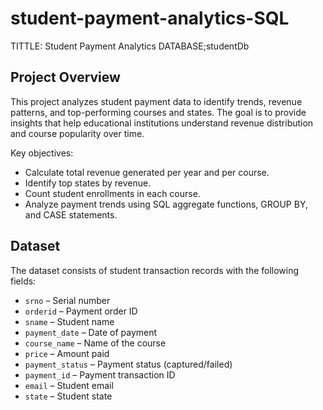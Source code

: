 # student-payment-analytics-SQL


TITTLE: Student Payment Analytics
DATABASE;studentDb

## Project Overview
This project analyzes student payment data to identify trends, revenue patterns, and top-performing courses and states. 
The goal is to provide insights that help educational institutions understand revenue distribution and course popularity over time.

Key objectives:
- Calculate total revenue generated per year and per course.
- Identify top states by revenue.
- Count student enrollments in each course.
- Analyze payment trends using SQL aggregate functions, GROUP BY, and CASE statements.

## Dataset
The dataset consists of student transaction records with the following fields:  
- `srno` – Serial number  
- `orderid` – Payment order ID  
- `sname` – Student name  
- `payment_date` – Date of payment  
- `course_name` – Name of the course  
- `price` – Amount paid  
- `payment_status` – Payment status (captured/failed)  
- `payment_id` – Payment transaction ID  
- `email` – Student email  
- `state` – Student state  


